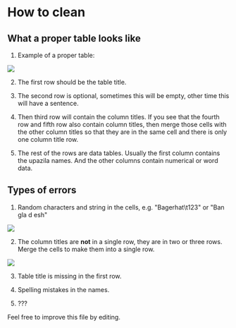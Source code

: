 # How to clean

## What a proper table looks like
1. Example of a proper table:
<img src="https://github.com/yasserius/bd_district_statistics_dataset/blob/main/images/proper_table.png?raw=true">


2. The first row should be the table title.

3. The second row is optional, sometimes this will be empty, other time this will have a sentence.

4. Then third row will contain the column titles. If you see that the fourth row and fifth row also contain column titles,
then merge those cells with the other column titles so that they are in the same cell and there is only one column title row.

5. The rest of the rows are data tables. Usually the first column contains the upazila names. And the other columns contain numerical or word data.

## Types of errors

1. Random characters and string in the cells, e.g. "Bagerhat\t123" or "Ban gla d esh"
<img src="https://github.com/yasserius/bd_district_statistics_dataset/blob/main/images/error_1.png?raw=true">

2. The column titles are **not** in a single row, they are in two or three rows. Merge the cells to make them into a single row.
<img src="https://github.com/yasserius/bd_district_statistics_dataset/blob/main/images/error_2.png?raw=true">

3. Table title is missing in the first row.

4. Spelling mistakes in the names.

5. ???



Feel free to improve this file by editing.
  
